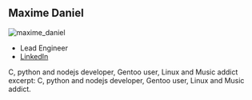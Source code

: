 ## Maxime Daniel

![maxime_daniel](img/maxime_daniel.png)

- Lead Engineer
- [LinkedIn](https://www.linkedin.com/in/maxime-daniel-29bb8055/)


C, python and nodejs developer, Gentoo user, Linux and Music addict
excerpt: C, python and nodejs developer, Gentoo user, Linux and Music addict.